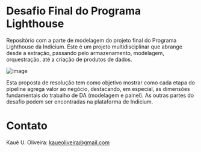 # Desafio Final do Programa Lighthouse 

Repositório com a parte de modelagem do projeto final do Programa Lighthouse da Indicium.
Este é um projeto multidisciplinar que abrange desde a extração, passando pelo armazenamento, modelagem, orquestração, até a criação de produtos de dados.
 
![image](https://github.com/user-attachments/assets/354bbc63-1e31-422e-8fb4-59c9b40e3fa3)

Esta proposta de resolução tem como objetivo mostrar como cada etapa do pipeline agrega valor ao negócio, destacando, em especial, as dimensões fundamentais do trabalho de DA (modelagem e painel).
As outras partes do desafio podem ser encontradas na plataforma de Indicium.

# Contato

Kauê U. Oliveira: kaueoliveira@gmail.com


